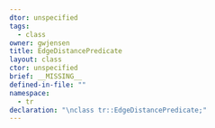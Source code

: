 ```yaml
---
dtor: unspecified
tags:
  - class
owner: gwjensen
title: EdgeDistancePredicate
layout: class
ctor: unspecified
brief: __MISSING__
defined-in-file: ""
namespace:
  - tr
declaration: "\nclass tr::EdgeDistancePredicate;"
---
```

